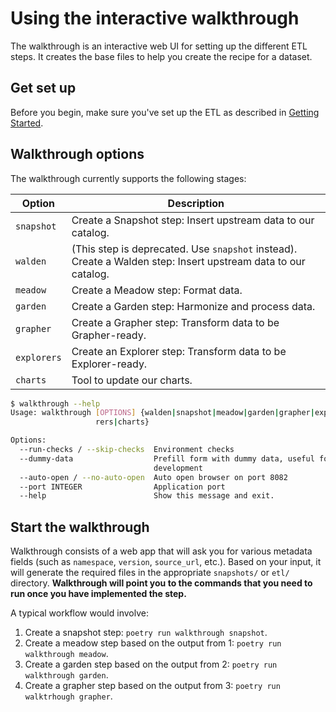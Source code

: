# Using the interactive walkthrough

The walkthrough is an interactive web UI for setting up the different ETL steps. It creates the base files to help you
create the recipe for a dataset.

## Get set up

Before you begin, make sure you've set up the ETL as described in [Getting Started](../../getting-started/index.md).

## Walkthrough options
The walkthrough currently supports the following stages:

| Option      | Description                                                                                                   |
| ----------- | ------------------------------------------------------------------------------------------------------------- |
| `snapshot`  | Create a Snapshot step: Insert upstream data to our catalog.                                                  |
| `walden`    | (This step is deprecated. Use `snapshot` instead). Create a Walden step: Insert upstream data to our catalog. |
| `meadow`    | Create a Meadow step: Format data.                                                                            |
| `garden`    | Create a Garden step: Harmonize and process data.                                                             |
| `grapher`   | Create a Grapher step: Transform data to be Grapher-ready.                                                    |
| `explorers` | Create an Explorer step: Transform data to be Explorer-ready.                                                 |
| `charts`    | Tool to update our charts.                                                                                    |

```bash
$ walkthrough --help
Usage: walkthrough [OPTIONS] {walden|snapshot|meadow|garden|grapher|explo
                   rers|charts}

Options:
  --run-checks / --skip-checks  Environment checks
  --dummy-data                  Prefill form with dummy data, useful for
                                development
  --auto-open / --no-auto-open  Auto open browser on port 8082
  --port INTEGER                Application port
  --help                        Show this message and exit.
```

## Start the walkthrough

Walkthrough consists of a web app that will ask you for various metadata fields (such as `namespace`, `version`, `source_url`, etc.). Based on your input,
it will generate the required files in the appropriate `snapshots/` or `etl/` directory. **Walkthrough will point you to the commands that you need to run once you
have implemented the step.**

A typical workflow would involve:

1. Create a snapshot step: `poetry run walkthrough snapshot`.
2. Create a meadow step based on the output from 1: `poetry run walkthrough meadow`.
3. Create a garden step based on the output from 2: `poetry run walkthrough garden`.
4. Create a grapher step based on the output from 3: `poetry run walktrhough grapher`.
